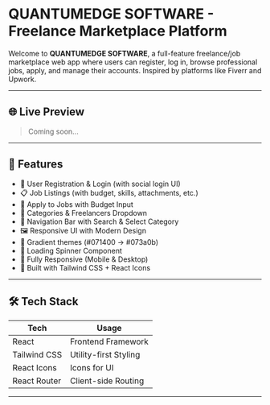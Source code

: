 # QUANTUMEDGE SOFTWARE - Freelance Marketplace Platform

Welcome to **QUANTUMEDGE SOFTWARE**, a full-feature freelance/job marketplace web app where users can register, log in, browse professional jobs, apply, and manage their accounts. Inspired by platforms like Fiverr and Upwork.

---

## 🌐 Live Preview

> Coming soon...

---

## 🚀 Features

- 🔐 User Registration & Login (with social login UI)
- 📋 Job Listings (with budget, skills, attachments, etc.)
- 💼 Apply to Jobs with Budget Input
- 📂 Categories & Freelancers Dropdown
- 🧭 Navigation Bar with Search & Select Category
- 🖼️ Responsive UI with Modern Design
- 🎨 Gradient themes (#071400 → #073a0b)
- 🔄 Loading Spinner Component
- 📱 Fully Responsive (Mobile & Desktop)
- 🦾 Built with Tailwind CSS + React Icons

---

## 🛠 Tech Stack

| Tech         | Usage                 |
| ------------ | --------------------- |
| React        | Frontend Framework    |
| Tailwind CSS | Utility-first Styling |
| React Icons  | Icons for UI          |
| React Router | Client-side Routing   |

---
